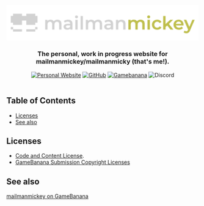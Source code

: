 ![Logo](global_assets/img/logo.png)

<div align="center">

### The personal, <b>work in progress</b> website for mailmanmickey/mailmanmicky (that's me!).

[![Personal Website](https://img.shields.io/badge/mailmanmicky.github.io-bf4d4d?style=for-the-badge)](https://mailmanmicky.github.io/)
[![GitHub](https://img.shields.io/badge/-GitHub-161B22?style=for-the-badge)](https://github.com/mailmanmicky)
[![Gamebanana](https://img.shields.io/badge/-GameBanana-FFE033?style=for-the-badge)](https://gamebanana.com/members/1734849)
![Discord](https://img.shields.io/badge/mailmanmickey%234800-%235865F2?style=for-the-badge) 
<br><br>

</div>


## Table of Contents
- [Licenses](https://github.com/mailmanmicky/mailmanmicky.github.io/readme.md#licenses)
- [See also](https://github.com/mailmanmicky/mailmanmicky.github.io/readme.md#see-also)

## Licenses
- [Code and Content License](https://github.com/mailmanmicky/mailmanmicky.github.io/blob/main/License.md).
- [GameBanana Submission Copyright Licenses ](https://github.com/mailmanmicky/mailmanmicky.github.io/copyright/license.html)

## See also
[mailmanmickey on GameBanana](https://gamebanana.com/members/1734849)
